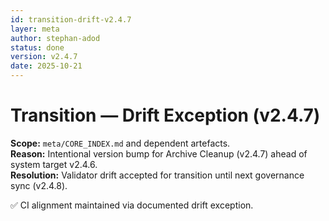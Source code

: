 ```yaml
---
id: transition-drift-v2.4.7
layer: meta
author: stephan-adod
status: done
version: v2.4.7
date: 2025-10-21
---
```


# Transition — Drift Exception (v2.4.7)

**Scope:** `meta/CORE_INDEX.md` and dependent artefacts.  
**Reason:** Intentional version bump for Archive Cleanup (v2.4.7) ahead of system target v2.4.6.  
**Resolution:** Validator drift accepted for transition until next governance sync (v2.4.8).

✅ CI alignment maintained via documented drift exception.

